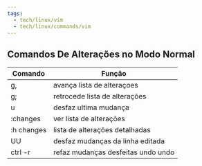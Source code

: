 ```yaml
---
tags:
  - tech/linux/vim
  - tech/linux/commands/vim
---
```

## Comandos De Alterações no Modo Normal

| Comando    | Função                             |
| ---------- | ---------------------------------- |
| g,         | avança lista de alteraçoes         |
| g;         | retrocede lista de alterações      |
| u          | desfaz ultima mudança              |
| :changes   | ver lista de alterações            |
| :h changes | lista de alterações detalhadas     |
| UU         | desfaz mudanças da linha editada   |
| ctrl -r    | refaz mudanças desfeitas undo undo |
